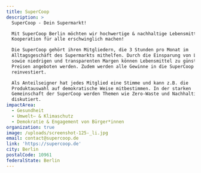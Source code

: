```yaml
---
title: SuperCoop
description: >
  SuperCoop - Dein Supermarkt! 

  Mit SuperCoop Berlin möchten wir hochwertige & nachhaltige Lebensmittel durch
  Kooperation für alle erschwinglich machen! 

  Die SuperCoop gehört ihren Mitgliedern, die 3 Stunden pro Monat im
  Alltagsgeschäft des Supermarkts mithelfen. Durch die Einsparung von Lohnkosten
  sowie niedrigen und transparenten Margen können Lebensmittel zu günstigeren
  Preisen angeboten werden. Zudem werden alle Gewinne in die SuperCoop
  reinvestiert. 

  Als Anteilseigner hat jedes Mitglied eine Stimme und kann z.B. die
  Produktauswahl auf demokratische Weise mitbestimmen. In der starken
  Gemeinschaft der SuperCoop werden Themen wie Zero-Waste und Nachhaltigkeit
  diskutiert. 
impactArea:
  - Gesundheit
  - Umwelt– & Klimaschutz
  - Demokratie & Engagement von Bürger*innen
organization: true
image: /uploads/screenshot-125-_li.jpg
email: contact@supercoop.de
link: 'https://supercoop.de'
city: Berlin
postalCode: 10961
federalState: Berlin
---
```


